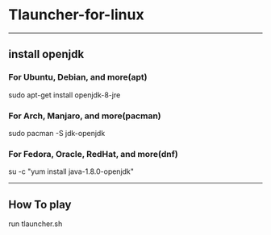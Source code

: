 # Tlauncher-for-linux

*******************************************
## install openjdk
### For Ubuntu, Debian, and more(apt)
sudo apt-get install openjdk-8-jre

### For Arch, Manjaro, and more(pacman)
sudo pacman -S jdk-openjdk

### For Fedora, Oracle, RedHat, and more(dnf)
su -c "yum install java-1.8.0-openjdk"

*******************************************
## How To play
run tlauncher.sh
